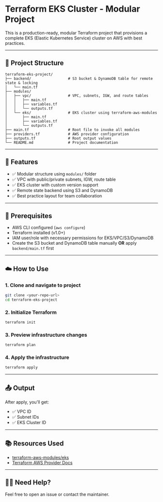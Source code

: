 
# Terraform EKS Cluster - Modular Project

This is a production-ready, modular Terraform project that provisions a complete EKS (Elastic Kubernetes Service) cluster on AWS with best practices.

---

## 📁 Project Structure

```
terraform-eks-project/
├── backend/                 # S3 bucket & DynamoDB table for remote state & locking
│   └── main.tf
├── modules/
│   ├── vpc/                 # VPC, subnets, IGW, and route tables
│   │   ├── main.tf
│   │   ├── variables.tf
│   │   └── outputs.tf
│   └── eks/                 # EKS cluster using terraform-aws-modules
│       ├── main.tf
│       ├── variables.tf
│       └── outputs.tf
├── main.tf                  # Root file to invoke all modules
├── providers.tf             # AWS provider configuration
├── outputs.tf               # Root output values
└── README.md                # Project documentation
```

---

## 🚀 Features

- ✅ Modular structure using `modules/` folder
- ✅ VPC with public/private subnets, IGW, route table
- ✅ EKS cluster with custom version support
- ✅ Remote state backend using S3 and DynamoDB
- ✅ Best practice layout for team collaboration

---

## 🔧 Prerequisites

- AWS CLI configured (`aws configure`)
- Terraform installed (v1.0+)
- IAM user/role with necessary permissions for EKS/VPC/S3/DynamoDB
- Create the S3 bucket and DynamoDB table manually **OR** apply `backend/main.tf` first

---

## ☁️ How to Use

### 1. Clone and navigate to project

```bash
git clone <your-repo-url>
cd terraform-eks-project
```

### 2. Initialize Terraform

```bash
terraform init
```

### 3. Preview infrastructure changes

```bash
terraform plan
```

### 4. Apply the infrastructure

```bash
terraform apply
```

---

## 📤 Output

After apply, you'll get:

- ✅ VPC ID
- ✅ Subnet IDs
- ✅ EKS Cluster ID

---

## 📚 Resources Used

- [terraform-aws-modules/eks](https://github.com/terraform-aws-modules/terraform-aws-eks)
- [Terraform AWS Provider Docs](https://registry.terraform.io/providers/hashicorp/aws/latest/docs)

---

## 🙋‍♂️ Need Help?

Feel free to open an issue or contact the maintainer.

